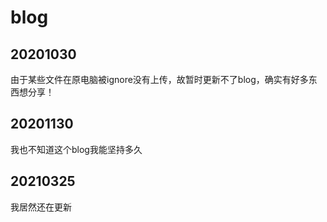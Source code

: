 # blog

## 20201030

由于某些文件在原电脑被ignore没有上传，故暂时更新不了blog，确实有好多东西想分享！

## 20201130

我也不知道这个blog我能坚持多久

## 20210325

我居然还在更新
